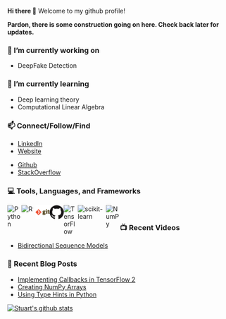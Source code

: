 **Hi there 👋**  Welcome to my github profile!

**Pardon, there is some construction going on here. Check back later for updates.**

<!--
**sjmiller8182/sjmiller8182** is a ✨ _special_ ✨ 
repository because its `README.md` (this file) 
appears on your GitHub profile.

Here are some ideas to get you started:

- 🔭 I’m currently working on ...
- 🌱 I’m currently learning ...
- 👯 I’m looking to collaborate on ...
- 🤔 I’m looking for help with ...
- 💬 Ask me about ...
- 📫 How to reach me: ...
- 😄 Pronouns: ...
- ⚡ Fun fact: ...
-->

### 🔭 I’m currently working on

* DeepFake Detection

### 🌱 I’m currently learning

* Deep learning theory
* Computational Linear Algebra

### 📫 Connect/Follow/Find

* [LinkedIn](https://www.linkedin.com/in/stuartjmiller/)
* [Website](https://github.com/sjmiller8182)
<!--* [Youtube](https://www.youtube.com/channel/UC4AwOfXYCvG3UC66VQL2tnA/)-->
* [Github](https://github.com/sjmiller8182)
* [StackOverflow](https://stackoverflow.com/users/8088586/s-m)


### :computer: Tools, Languages, and Frameworks

[<img align="left" alt="Python" width="32px" src="https://upload.wikimedia.org/wikipedia/commons/thumb/c/c3/Python-logo-notext.svg/200px-Python-logo-notext.svg.png" />][GitHub]
[<img align="left" alt="R" width="32px" src="https://upload.wikimedia.org/wikipedia/commons/thumb/1/1b/R_logo.svg/512px-R_logo.svg.png" />][GitHub]
[<img align="left" alt="Git" width="32px" src="https://raw.githubusercontent.com/github/explore/80688e429a7d4ef2fca1e82350fe8e3517d3494d/topics/git/git.png" />][GitHub]
[<img align="left" alt="GitHub" width="32px" src="https://raw.githubusercontent.com/github/explore/78df643247d429f6cc873026c0622819ad797942/topics/github/github.png" />][GitHub]
[<img align="left" alt="TensorFlow" width="32px" src="https://upload.wikimedia.org/wikipedia/commons/2/2d/Tensorflow_logo.svg" />][GitHub]
[<img align="left" alt="scikit-learn" width="64px" src="https://upload.wikimedia.org/wikipedia/commons/0/05/Scikit_learn_logo_small.svg" />][GitHub]
[<img align="left" alt="NumPy" width="32px" src="https://user-images.githubusercontent.com/98330/63813335-20cd4b80-c8e2-11e9-9c04-e4dbf7285aa1.png" />][GitHub]

<br />

### :tv: Recent Videos

* [Bidirectional Sequence Models](https://vimeo.com/477833481)

### :scroll: Recent Blog Posts

* [Implementing Callbacks in TensorFlow 2](https://sjmiller8182.github.io/posts/2020/11/keras-callbacks/)
* [Creating NumPy Arrays](https://sjmiller8182.github.io/posts/2020/05/creating-numpy-arrays/)
* [Using Type Hints in Python](https://sjmiller8182.github.io/posts/2020/03/blog-post-2/)

[![Stuart's github stats](https://github-readme-stats.vercel.app/api?username=sjmiller8182)](https://github.com/anuraghazra/github-readme-stats)

[GitHub]: https://github.com/sjmiller8182
